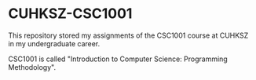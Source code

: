 # CUHKSZ-CSC1001

This repository stored my assignments of the CSC1001 course at CUHKSZ in my undergraduate career.

CSC1001 is called "Introduction to Computer Science: Programming Methodology​".
